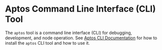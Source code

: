 # Aptos Command Line Interface (CLI) Tool

The `aptos` tool is a command line interface (CLI) for debugging, development, and node operation.
See [Aptos CLI Documentation](https://aptos.dev/cli-tools/aptos-cli/use-cli/install-aptos-cli) for how to install the `aptos` CLI tool and how to use it.
